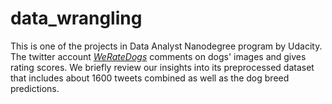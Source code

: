# data_wrangling
This is one of the projects in Data Analyst Nanodegree program by Udacity.
The twitter account <a href="https://twitter.com/dog_rates"><i>WeRateDogs</i></a> comments on dogs' images and gives rating scores. 
We briefly review our insights into its preprocessed dataset that includes about 1600 tweets combined as well as the dog breed predictions.
